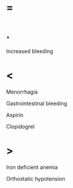 # =

# .

Increased bleeding

# <

Menorrhagia

Gastrointestinal bleeding

Aspirin

Clopidogrel

# >

Iron deficient anemia

Orthostatic hypotension

